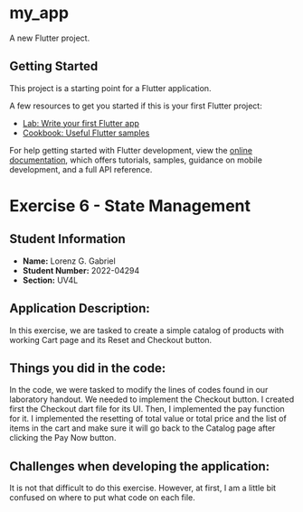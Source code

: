 # my_app

A new Flutter project.

## Getting Started

This project is a starting point for a Flutter application.

A few resources to get you started if this is your first Flutter project:

- [Lab: Write your first Flutter app](https://docs.flutter.dev/get-started/codelab)
- [Cookbook: Useful Flutter samples](https://docs.flutter.dev/cookbook)

For help getting started with Flutter development, view the
[online documentation](https://docs.flutter.dev/), which offers tutorials,
samples, guidance on mobile development, and a full API reference.

# Exercise 6 - State Management
## Student Information
- **Name:** Lorenz G. Gabriel
- **Student Number:** 2022-04294
- **Section:** UV4L

## Application Description:
In this exercise, we are tasked to create a simple catalog of products with working Cart page and its Reset and Checkout button.

## Things you did in the code:
In the code, we were tasked to modify the lines of codes found in our laboratory handout. We needed to implement the Checkout button. I created first the Checkout dart file for its UI. Then, I implemented the pay function for it. I implemented the resetting of total value or total price and the list of items in the cart and make sure it will go back to the Catalog page after clicking the Pay Now button.

## Challenges when developing the application:
It is not that difficult to do this exercise. However, at first, I am a little bit confused on where to put what code on each file.